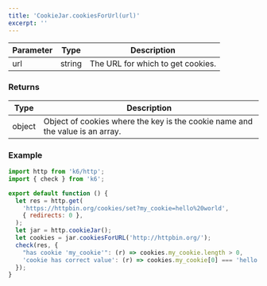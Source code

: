 ```yaml
---
title: 'CookieJar.cookiesForUrl(url)'
excerpt: ''
---
```


| Parameter | Type   | Description                       |
| --------- | ------ | --------------------------------- |
| url       | string | The URL for which to get cookies. |

### Returns

| Type   | Description                                                                   |
| ------ | ----------------------------------------------------------------------------- |
| object | Object of cookies where the key is the cookie name and the value is an array. |

### Example

<CodeGroup labels={[]}>

```javascript
import http from 'k6/http';
import { check } from 'k6';

export default function () {
  let res = http.get(
    'https://httpbin.org/cookies/set?my_cookie=hello%20world',
    { redirects: 0 },
  );
  let jar = http.cookieJar();
  let cookies = jar.cookiesForURL('http://httpbin.org/');
  check(res, {
    "has cookie 'my_cookie'": (r) => cookies.my_cookie.length > 0,
    'cookie has correct value': (r) => cookies.my_cookie[0] === 'hello world',
  });
}
```

</CodeGroup>
